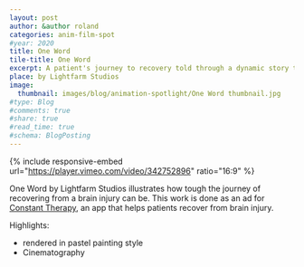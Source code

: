 ```yaml
---
layout: post
author: &author roland
categories: anim-film-spot
#year: 2020
title: One Word
tile-title: One Word
excerpt: A patient's journey to recovery told through a dynamic story telling.
place: by Lightfarm Studios
image:
  thumbnail: images/blog/animation-spotlight/One Word thumbnail.jpg
#type: Blog
#comments: true
#share: true
#read_time: true
#schema: BlogPosting
---
```


{% include responsive-embed url="https://player.vimeo.com/video/342752896" ratio="16:9" %}

One Word by Lightfarm Studios illustrates how tough the journey of recovering from a brain injury can be. This work is done as an ad for [Constant Therapy](https://thelearningcorp.com/constant-therapy/), an app that helps patients recover from brain injury.

Highlights:
* rendered in pastel painting style
* Cinematography
